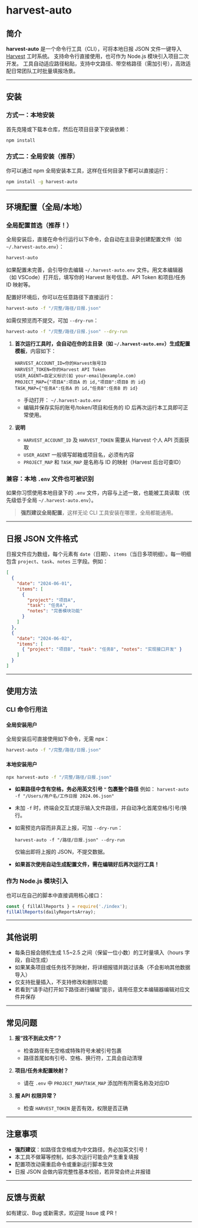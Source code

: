 # harvest-auto

## 简介

**harvest-auto** 是一个命令行工具（CLI），可将本地日报 JSON 文件一键导入 [Harvest](https://www.getharvest.com/) 工时系统。
支持命令行直接使用，也可作为 Node.js 模块引入项目二次开发。
工具自动适应路径粘贴，支持中文路径、带空格路径（需加引号），高效适配日常团队工时批量填报场景。

---

## 安装

### 方式一：本地安装

首先克隆或下载本仓库，然后在项目目录下安装依赖：

```bash
npm install
```

### 方式二：全局安装（推荐）

你可以通过 npm 全局安装本工具，这样在任何目录下都可以直接运行：

```bash
npm install -g harvest-auto
```

---

## 环境配置（全局/本地）

### 全局配置首选（推荐！）

全局安装后，直接在命令行运行以下命令，会自动在主目录创建配置文件（如 `~/.harvest-auto.env`）：

```bash
harvest-auto
```

如果配置未完善，会引导你去编辑 `~/.harvest-auto.env` 文件。用文本编辑器（如 VSCode）打开后，填写你的 Harvest 账号信息、API Token 和项目/任务 ID 映射等。

配置好环境后，你可以在任意路径下直接运行：

```bash
harvest-auto -f "/完整/路径/日报.json"
```

如需仅预览而不提交，可加 `--dry-run`：

```bash
harvest-auto -f "/完整/路径/日报.json" --dry-run
```

1. **首次运行工具时，会自动在你的主目录（如 `~/.harvest-auto.env`）生成配置模板**，内容如下：

    ```
    HARVEST_ACCOUNT_ID=你的Harvest账号ID
    HARVEST_TOKEN=你的Harvest API Token
    USER_AGENT=自定义标识(如 your-email@example.com)
    PROJECT_MAP={"项目A":项目A 的 id,"项目B":项目B 的 id}
    TASK_MAP={"任务A":任务A 的 id,"任务B":任务B 的 id}
    ```

    - 手动打开：
      `~/.harvest-auto.env`
    - 编辑并保存实际的账号/token/项目和任务的 ID 后再次运行本工具即可正常使用。

2. **说明**
    - `HARVEST_ACCOUNT_ID` 及 `HARVEST_TOKEN` 需要从 Harvest 个人 API 页面获取
    - `USER_AGENT` 一般填写邮箱或项目名，必须有内容
    - `PROJECT_MAP` 和 `TASK_MAP` 是名称与 ID 的映射（Harvest 后台可查ID）

### 兼容：本地 `.env` 文件也可被识别

如果你习惯使用本地目录下的 `.env` 文件，内容与上述一致，也能被工具读取（优先级低于全局 `~/.harvest-auto.env`）。

> **强烈建议全局配置**，这样无论 CLI 工具安装在哪里，全局都能通用。

---

## 日报 JSON 文件格式

日报文件应为数组，每个元素有 `date`（日期）、`items`（当日多项明细）。每一明细包含 `project`、`task`、`notes` 三字段。例如：

```json
[
  {
    "date": "2024-06-01",
    "items": [
      {
        "project": "项目A",
        "task": "任务A",
        "notes": "完善模块功能"
      }
    ]
  },
  {
    "date": "2024-06-02",
    "items": [
      { "project": "项目B", "task": "任务B", "notes": "实现接口开发" }
    ]
  }
]
```

---

## 使用方法

### CLI 命令行用法

#### 全局安装用户

全局安装后可直接使用如下命令，无需 npx：

```bash
harvest-auto -f "/完整/路径/日报.json"
```

#### 本地安装用户

```bash
npx harvest-auto -f "/完整/路径/日报.json"
```

- **如果路径中含有空格，务必用英文引号 `"` 包裹整个路径**
  例如：
  `harvest-auto -f "/Users/用户名/工作日报 2024.06.json"`

- 未加 `-f` 时，终端会交互式提示输入文件路径，并自动净化首尾空格/引号/换行。

- 如需预览内容而非真正上报，可加 `--dry-run`：

  ```
  harvest-auto -f "/路径/日报.json" --dry-run
  ```

  仅输出即将上报的 JSON，不提交数据。

- **如果首次使用自动生成配置文件，需在编辑好后再次运行工具！**

### 作为 Node.js 模块引入

也可以在自己的脚本中直接调用核心接口：

```js
const { fillAllReports } = require('./index');
fillAllReports(dailyReportsArray);
```

---

## 其他说明

- 每条日报会随机生成 1.5~2.5 之间（保留一位小数）的工时量填入（hours 字段，自动生成）
- 如果某条项目或任务找不到映射，将详细报错并跳过该条（不会影响其他数据导入）
- 仅支持批量插入，不支持修改和删除功能
- 若看到“请手动打开如下路径进行编辑”提示，请用任意文本编辑器编辑对应文件并保存

---

## 常见问题

1. **报“找不到此文件”？**
   - 检查路径有无空格或特殊符号未被引号包裹
   - 路径首尾如有引号、空格、换行符，工具会自动清理

2. **项目/任务未配置映射？**
   - 请在 `.env` 中 `PROJECT_MAP`/`TASK_MAP` 添加所有所需名称及对应ID

3. **报 API 权限异常？**
   - 检查 `HARVEST_TOKEN` 是否有效，权限是否正确

---

## 注意事项

- **强烈建议**：如路径含空格或为中文路径，务必加英文引号！
- 本工具不做幂等控制，如多次运行可能会产生重复填报
- 配置项改动需重启命令或重新运行脚本生效
- 日报 JSON 会做内容完整性基本校验，若异常会终止并报错

---

## 反馈与贡献

如有建议、Bug 或新需求，欢迎提 Issue 或 PR！

---

